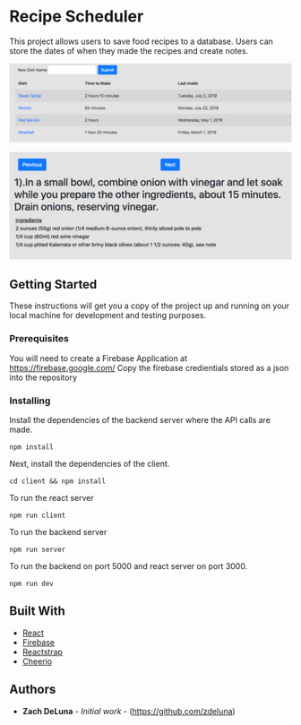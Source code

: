 # Recipe Scheduler

This project allows users to save food recipes to a database. Users can store the dates of when they made the recipes and create notes.

![Screenshot 1](/client/src/static/images/landingPageImage1.png?raw=true 'Screenshot 1')

![Screenshot 2](/client/src/static/images/landingPageImage3.png?raw=true 'Screenshot 2')

## Getting Started

These instructions will get you a copy of the project up and running on your local machine for development and testing purposes.

### Prerequisites

You will need to create a Firebase Application at https://firebase.google.com/
Copy the firebase credientials stored as a json into the repository

### Installing

Install the dependencies of the backend server where the API calls are made.

```
npm install
```

Next, install the dependencies of the client.

```
cd client && npm install
```

To run the react server

```
npm run client
```

To run the backend server

```
npm run server
```

To run the backend on port 5000 and react server on port 3000.

```
npm run dev
```

## Built With

-   [React](https://reactjs.org/)
-   [Firebase](https://firebase.google.com/)
-   [Reactstrap](https://reactstrap.github.io/)
-   [Cheerio](https://cheerio.js.org/)

## Authors

-   **Zach DeLuna** - _Initial work_ - (https://github.com/zdeluna)
